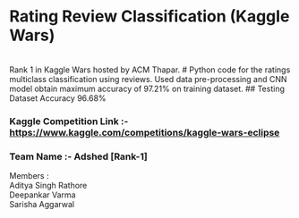 # Rating Review Classification (Kaggle Wars)
<br>
Rank 1 in Kaggle Wars hosted by ACM Thapar.
# Python code for the ratings multiclass classification using reviews. Used data pre-processing and CNN model obtain maximum accuracy of 97.21% on training dataset.
## Testing Dataset Accuracy 96.68%

### Kaggle Competition Link :- https://www.kaggle.com/competitions/kaggle-wars-eclipse
### Team Name :- Adshed [Rank-1]
Members : <br>
Aditya  Singh Rathore <br>
Deepankar Varma <br>
Sarisha Aggarwal <br>
